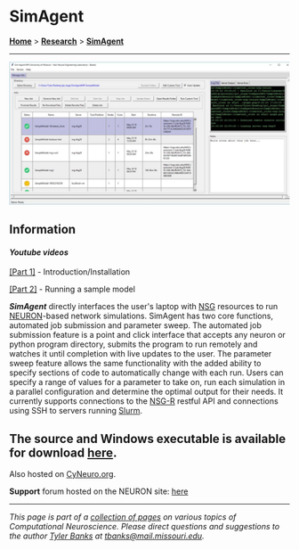 # SimAgent


[**Home**](/) > [**Research**](/research) >  [**SimAgent**](./)

---

![](simagent.png)

## Information

#### _Youtube videos_
 [[Part 1]](https://www.youtube.com/watch?v=ZaqqbNzprAY) - Introduction/Installation

 [[Part 2]](https://www.youtube.com/watch?v=_AsOgrTj7TE) - Running a sample model
 

**_SimAgent_** directly interfaces the user's laptop with [NSG](https://www.nsgportal.org/index.html) resources to run [NEURON](https://www.neuron.yale.edu/neuron/)-based network simulations. SimAgent has two core functions, automated job submission and parameter sweep. The automated job submission feature is a point and click interface that accepts any neuron or python program directory, submits the program to run remotely and watches it until completion with live updates to the user. The parameter sweep feature allows the same functionality with the added ability to specify sections of code to automatically change with each run. Users can specify a range of values for a parameter to take on, run each simulation in a parallel configuration and determine the optimal output for their needs. It currently supports connections to the [NSG-R](https://www.nsgportal.org/guide.html) restful API and connections using SSH to servers running [Slurm](https://slurm.schedmd.com/).

## The source and Windows executable is available for download [here](https://tylerbanks.net/SimAgentMPI).

Also hosted on [CyNeuro.org](http://cyneuro.org/system/analytics/training_content).

**Support** forum hosted on the NEURON site: [here](https://www.neuron.yale.edu/phpBB/viewforum.php?f=47)

---
*This page is part of a [collection of pages](/) on various topics of Computational Neuroscience. Please direct questions and suggestions to the author [Tyler Banks](https://tylerbanks.net) at [tbanks@mail.missouri.edu](mailto:tbanks@mail.missouri.edu).*